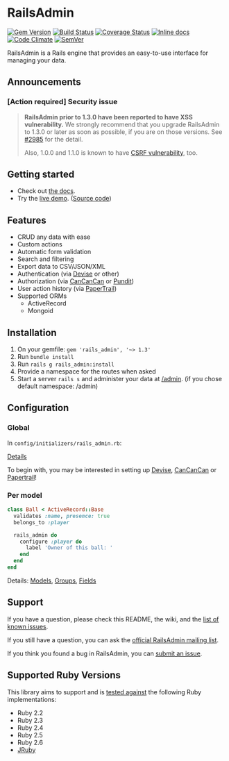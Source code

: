 # RailsAdmin

[![Gem Version](https://img.shields.io/gem/v/rails_admin.svg)][gem]
[![Build Status](https://img.shields.io/travis/sferik/rails_admin.svg)][travis]
[![Coverage Status](https://img.shields.io/coveralls/sferik/rails_admin.svg)][coveralls]
[![Inline docs](http://inch-ci.org/github/sferik/rails_admin.svg)][inch]
[![Code Climate](https://codeclimate.com/github/sferik/rails_admin.svg)][codeclimate]
[![SemVer](https://api.dependabot.com/badges/compatibility_score?dependency-name=rails_admin&package-manager=bundler&version-scheme=semver)][semver]

[gem]: https://rubygems.org/gems/rails_admin
[travis]: https://travis-ci.org/sferik/rails_admin
[coveralls]: https://coveralls.io/r/sferik/rails_admin
[inch]: http://inch-ci.org/github/sferik/rails_admin
[codeclimate]: https://codeclimate.com/github/sferik/rails_admin
[semver]: https://dependabot.com/compatibility-score.html?dependency-name=rails_admin&package-manager=bundler&version-scheme=semver

RailsAdmin is a Rails engine that provides an easy-to-use interface for managing your data.

## Announcements

### [Action required] Security issue

> **RailsAdmin prior to 1.3.0 have been reported to have XSS vulnerability.** We strongly recommend that you upgrade RailsAdmin to 1.3.0 or later as soon as possible, if you are on those versions. See [#2985](https://github.com/sferik/rails_admin/issues/2985) for the detail.
> 
> Also, 1.0.0 and 1.1.0 is known to have [CSRF vulnerability](https://github.com/sferik/rails_admin/commit/b13e879eb93b661204e9fb5e55f7afa4f397537a), too.

## Getting started

* Check out [the docs][docs].
* Try the [live demo][demo]. ([Source code][dummy_app])

[demo]: http://rails-admin-tb.herokuapp.com/
[dummy_app]: https://github.com/bbenezech/dummy_app
[docs]: https://github.com/sferik/rails_admin/wiki

## Features
* CRUD any data with ease
* Custom actions
* Automatic form validation
* Search and filtering
* Export data to CSV/JSON/XML
* Authentication (via [Devise](https://github.com/plataformatec/devise) or other)
* Authorization (via [CanCanCan](https://github.com/CanCanCommunity/cancancan) or [Pundit](https://github.com/elabs/pundit))
* User action history (via [PaperTrail](https://github.com/airblade/paper_trail))
* Supported ORMs
  * ActiveRecord
  * Mongoid



## Installation

1. On your gemfile: `gem 'rails_admin', '~> 1.3'`
2. Run `bundle install`
3. Run `rails g rails_admin:install`
4. Provide a namespace for the routes when asked
5. Start a server `rails s` and administer your data at [/admin](http://localhost:3000/admin). (if you chose default namespace: /admin)

## Configuration
### Global
In `config/initializers/rails_admin.rb`:

[Details](https://github.com/sferik/rails_admin/wiki/Base-configuration)

To begin with, you may be interested in setting up [Devise](https://github.com/sferik/rails_admin/wiki/Devise), [CanCanCan](https://github.com/sferik/rails_admin/wiki/Cancancan) or [Papertrail](https://github.com/sferik/rails_admin/wiki/Papertrail)!

### Per model
```ruby
class Ball < ActiveRecord::Base
  validates :name, presence: true
  belongs_to :player

  rails_admin do
    configure :player do
      label 'Owner of this ball: '
    end
  end
end
```

Details: [Models](https://github.com/sferik/rails_admin/wiki/Models), [Groups](https://github.com/sferik/rails_admin/wiki/Groups), [Fields](https://github.com/sferik/rails_admin/wiki/Fields)

## Support
If you have a question, please check this README, the wiki, and the [list of
known issues][troubleshoot].

[troubleshoot]: https://github.com/sferik/rails_admin/wiki/Troubleshoot

If you still have a question, you can ask the [official RailsAdmin mailing
list][list].

[list]: http://groups.google.com/group/rails_admin

If you think you found a bug in RailsAdmin, you can [submit an issue](https://github.com/sferik/rails_admin/issues/new).

## Supported Ruby Versions
This library aims to support and is [tested against][travis] the following Ruby implementations:

* Ruby 2.2
* Ruby 2.3
* Ruby 2.4
* Ruby 2.5
* Ruby 2.6
* [JRuby][]

[jruby]: http://jruby.org/
